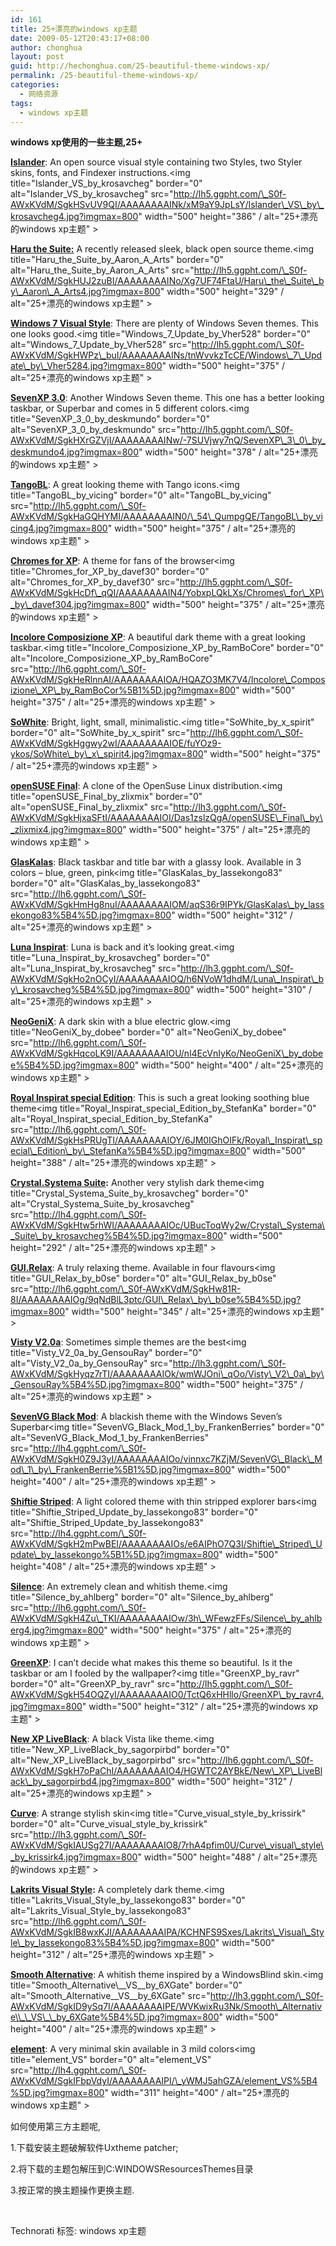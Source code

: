 ```yaml
---
id: 161
title: 25+漂亮的windows xp主题
date: 2009-05-12T20:43:17+08:00
author: chonghua
layout: post
guid: http://hechonghua.com/25-beautiful-theme-windows-xp/
permalink: /25-beautiful-theme-windows-xp/
categories:
  - 网络资源
tags:
  - windows xp主题
---
```

**windows xp使用的一些主题,25+**

<!--more-->

**[Islander](http://krosavcheg.deviantart.com/art/Islander-VS-122029065)**: An open source visual style containing two Styles, two Styler skins, fonts, and Findexer instructions.<img title="Islander\_VS\_by\_krosavcheg" border="0" alt="Islander\_VS\_by\_krosavcheg" src="http://lh5.ggpht.com/\_S0f-AWxKVdM/SgkHSvUV9QI/AAAAAAAAINk/xM9aY9JpLsY/Islander\_VS\_by\_krosavcheg4.jpg?imgmax=800" width="500" height="386" / alt="25+漂亮的windows xp主题" > 

**[Haru the Suite:](http://aaron-a-arts.deviantart.com/art/Haru-the-Suite-122143803)** A recently released sleek, black open source theme.<img title="Haru\_the\_Suite\_by\_Aaron\_A\_Arts" border="0" alt="Haru\_the\_Suite\_by\_Aaron\_A\_Arts" src="http://lh5.ggpht.com/\_S0f-AWxKVdM/SgkHUJ2zuBI/AAAAAAAAINo/Xg7UF74FtaU/Haru\_the\_Suite\_by\_Aaron\_A_Arts4.jpg?imgmax=800" width="500" height="329" / alt="25+漂亮的windows xp主题" > 

**[Windows 7 Visual Style](http://vher528.deviantart.com/art/Windows-7-Update-119455886)**: There are plenty of Windows Seven themes. This one looks good.<img title="Windows\_7\_Update\_by\_Vher528" border="0" alt="Windows\_7\_Update\_by\_Vher528" src="http://lh5.ggpht.com/\_S0f-AWxKVdM/SgkHWPz\_buI/AAAAAAAAINs/tnWvvkzTcCE/Windows\_7\_Update\_by\_Vher5284.jpg?imgmax=800" width="500" height="375" / alt="25+漂亮的windows xp主题" > 

**[SevenXP 3.0](http://deskmundo.deviantart.com/art/SevenXP-3-0-108919604)**: Another Windows Seven theme. This one has a better looking taskbar, or Superbar and comes in 5 different colors.<img title="SevenXP\_3\_0\_by\_deskmundo" border="0" alt="SevenXP\_3\_0\_by\_deskmundo" src="http://lh5.ggpht.com/\_S0f-AWxKVdM/SgkHXrGZVjI/AAAAAAAAINw/-7SUVjwy7nQ/SevenXP\_3\_0\_by_deskmundo4.jpg?imgmax=800" width="500" height="378" / alt="25+漂亮的windows xp主题" > 

**[TangoBL](http://vicing.deviantart.com/art/TangoBL-118650371)**: A great looking theme with Tango icons.<img title="TangoBL\_by\_vicing" border="0" alt="TangoBL\_by\_vicing" src="http://lh5.ggpht.com/\_S0f-AWxKVdM/SgkHaGQHYMI/AAAAAAAAIN0/\_54\_QumpgQE/TangoBL\_by_vicing4.jpg?imgmax=800" width="500" height="375" / alt="25+漂亮的windows xp主题" > 

**[Chromes for XP](http://davef30.deviantart.com/art/Chromes-for-XP-116625277)**: A theme for fans of the browser<img title="Chromes\_for\_XP\_by\_davef30" border="0" alt="Chromes\_for\_XP\_by\_davef30" src="http://lh5.ggpht.com/\_S0f-AWxKVdM/SgkHcDf\_qQI/AAAAAAAAIN4/YobxpLQkLXs/Chromes\_for\_XP\_by\_davef304.jpg?imgmax=800" width="500" height="375" / alt="25+漂亮的windows xp主题" > 

**[Incolore Composizione XP](http://rambocore.deviantart.com/art/Incolore-Composizione-XP-82241623)**: A beautiful dark theme with a great looking taskbar.<img title="Incolore\_Composizione\_XP\_by\_RamBoCore" border="0" alt="Incolore\_Composizione\_XP\_by\_RamBoCore" src="http://lh6.ggpht.com/\_S0f-AWxKVdM/SgkHeRlnnAI/AAAAAAAAIOA/HQAZO3MK7V4/Incolore\_Composizione\_XP\_by_RamBoCor%5B1%5D.jpg?imgmax=800" width="500" height="375" / alt="25+漂亮的windows xp主题" > 

**[SoWhite](http://x-spirit.deviantart.com/art/SoWhite-121520049)**: Bright, light, small, minimalistic.<img title="SoWhite\_by\_x\_spirit" border="0" alt="SoWhite\_by\_x\_spirit" src="http://lh6.ggpht.com/\_S0f-AWxKVdM/SgkHggwy2wI/AAAAAAAAIOE/fuYOz9-ykos/SoWhite\_by\_x\_spirit4.jpg?imgmax=800" width="500" height="375" / alt="25+漂亮的windows xp主题" > 

**[openSUSE Final](http://zlixmix.deviantart.com/art/openSUSE-Final-77272977)**: A clone of the OpenSuse Linux distribution.<img title="openSUSE\_Final\_by\_zlixmix" border="0" alt="openSUSE\_Final\_by\_zlixmix" src="http://lh3.ggpht.com/\_S0f-AWxKVdM/SgkHjxaSFtI/AAAAAAAAIOI/Das1zslzQgA/openSUSE\_Final\_by\_zlixmix4.jpg?imgmax=800" width="500" height="375" / alt="25+漂亮的windows xp主题" > 

**[GlasKalas](http://lassekongo83.deviantart.com/art/GlasKalas-88549707)**: Black taskbar and title bar with a glassy look. Available in 3 colors – blue, green, pink<img title="GlasKalas\_by\_lassekongo83" border="0" alt="GlasKalas\_by\_lassekongo83" src="http://lh6.ggpht.com/\_S0f-AWxKVdM/SgkHmHg8nuI/AAAAAAAAIOM/aqS36r9IPYk/GlasKalas\_by_lassekongo83%5B4%5D.jpg?imgmax=800" width="500" height="312" / alt="25+漂亮的windows xp主题" > 

**[Luna Inspirat](http://krosavcheg.deviantart.com/art/Luna-Inspirat-102972534)**: Luna is back and it’s looking great.<img title="Luna\_Inspirat\_by\_krosavcheg" border="0" alt="Luna\_Inspirat\_by\_krosavcheg" src="http://lh3.ggpht.com/\_S0f-AWxKVdM/SgkHo2nOCyI/AAAAAAAAIOQ/h6NVoW1dhdM/Luna\_Inspirat\_by\_krosavcheg%5B4%5D.jpg?imgmax=800" width="500" height="310" / alt="25+漂亮的windows xp主题" > 

**[NeoGeniX](http://dobee.deviantart.com/art/NeoGeniX-42878394)**: A dark skin with a blue electric glow.<img title="NeoGeniX\_by\_dobee" border="0" alt="NeoGeniX\_by\_dobee" src="http://lh6.ggpht.com/\_S0f-AWxKVdM/SgkHqcoLK9I/AAAAAAAAIOU/nl4EcVnIyKo/NeoGeniX\_by_dobee%5B4%5D.jpg?imgmax=800" width="500" height="400" / alt="25+漂亮的windows xp主题" > 

**[Royal Inspirat special Edition](http://stefanka.deviantart.com/art/Royal-Inspirat-special-Edition-14893344)**: This is such a great looking soothing blue theme<img title="Royal\_Inspirat\_special\_Edition\_by\_StefanKa" border="0" alt="Royal\_Inspirat\_special\_Edition\_by\_StefanKa" src="http://lh6.ggpht.com/\_S0f-AWxKVdM/SgkHsPRUgTI/AAAAAAAAIOY/6JM0IGhOIFk/Royal\_Inspirat\_special\_Edition\_by\_StefanKa%5B4%5D.jpg?imgmax=800" width="500" height="388" / alt="25+漂亮的windows xp主题" > 

[**Crystal.Systema Suite**](http://krosavcheg.deviantart.com/art/Crystal-Systema-Suite-78170285)**:** Another very stylish dark theme<img title="Crystal\_Systema\_Suite\_by\_krosavcheg" border="0" alt="Crystal\_Systema\_Suite\_by\_krosavcheg" src="http://lh4.ggpht.com/\_S0f-AWxKVdM/SgkHtw5rhWI/AAAAAAAAIOc/UBucToqWy2w/Crystal\_Systema\_Suite\_by_krosavcheg%5B4%5D.jpg?imgmax=800" width="500" height="292" / alt="25+漂亮的windows xp主题" > 

**[GUI.Relax](http://b0se.deviantart.com/art/GUI-Relax-45441528)**: A truly relaxing theme. Available in four flavours<img title="GUI\_Relax\_by\_b0se" border="0" alt="GUI\_Relax\_by\_b0se" src="http://lh6.ggpht.com/\_S0f-AWxKVdM/SgkHw81R-8I/AAAAAAAAIOg/9qNdBlL3ptc/GUI\_Relax\_by\_b0se%5B4%5D.jpg?imgmax=800" width="500" height="345" / alt="25+漂亮的windows xp主题" > 

**[Visty V2.0a](http://gensouray.deviantart.com/art/Visty-V2-0a-63725530)**: Sometimes simple themes are the best<img title="Visty\_V2\_0a\_by\_GensouRay" border="0" alt="Visty\_V2\_0a\_by\_GensouRay" src="http://lh3.ggpht.com/\_S0f-AWxKVdM/SgkHyqz7rTI/AAAAAAAAIOk/wmWJOni\_qOo/Visty\_V2\_0a\_by\_GensouRay%5B4%5D.jpg?imgmax=800" width="500" height="375" / alt="25+漂亮的windows xp主题" > 

**[SevenVG Black Mod](http://frankenberries.deviantart.com/art/SevenVG-Black-Mod-1-121218637)**: A blackish theme with the Windows Seven’s Superbar<img title="SevenVG\_Black\_Mod\_1\_by\_FrankenBerries" border="0" alt="SevenVG\_Black\_Mod\_1\_by\_FrankenBerries" src="http://lh4.ggpht.com/\_S0f-AWxKVdM/SgkH0Z9J3yI/AAAAAAAAIOo/vinnxc7KZjM/SevenVG\_Black\_Mod\_1\_by\_FrankenBerrie%5B1%5D.jpg?imgmax=800" width="500" height="400" / alt="25+漂亮的windows xp主题" > 

**[Shiftie Striped](http://lassekongo83.deviantart.com/art/Shiftie-Striped-Update-119876231)**: A light colored theme with thin stripped explorer bars<img title="Shiftie\_Striped\_Update\_by\_lassekongo83" border="0" alt="Shiftie\_Striped\_Update\_by\_lassekongo83" src="http://lh4.ggpht.com/\_S0f-AWxKVdM/SgkH2mPwBEI/AAAAAAAAIOs/e6AIPhO7Q3I/Shiftie\_Striped\_Update\_by_lassekongo%5B1%5D.jpg?imgmax=800" width="500" height="408" / alt="25+漂亮的windows xp主题" > 

**[Silence](http://ahlberg.deviantart.com/art/Silence-110166620)**: An extremely clean and whitish theme.<img title="Silence\_by\_ahlberg" border="0" alt="Silence\_by\_ahlberg" src="http://lh6.ggpht.com/\_S0f-AWxKVdM/SgkH4Zu\_TKI/AAAAAAAAIOw/3h\_WFewzFFs/Silence\_by_ahlberg4.jpg?imgmax=800" width="500" height="375" / alt="25+漂亮的windows xp主题" > 

**[GreenXP](http://ravr.deviantart.com/art/GreenXP-104048249)**: I can’t decide what makes this theme so beautiful. Is it the taskbar or am I fooled by the wallpaper?<img title="GreenXP\_by\_ravr" border="0" alt="GreenXP\_by\_ravr" src="http://lh5.ggpht.com/\_S0f-AWxKVdM/SgkH54OQZyI/AAAAAAAAIO0/TctQ6xHHllo/GreenXP\_by_ravr4.jpg?imgmax=800" width="500" height="312" / alt="25+漂亮的windows xp主题" > 

**[New XP LiveBlack](http://sagorpirbd.deviantart.com/art/New-XP-LiveBlack-106861057)**: A black Vista like theme.<img title="New\_XP\_LiveBlack\_by\_sagorpirbd" border="0" alt="New\_XP\_LiveBlack\_by\_sagorpirbd" src="http://lh6.ggpht.com/\_S0f-AWxKVdM/SgkH7oPaChI/AAAAAAAAIO4/HGWTC2AYBkE/New\_XP\_LiveBlack\_by_sagorpirbd4.jpg?imgmax=800" width="500" height="312" / alt="25+漂亮的windows xp主题" > 

**[Curve](http://krissirk.deviantart.com/art/Curve-visual-style-115579775)**: A strange stylish skin<img title="Curve\_visual\_style\_by\_krissirk" border="0" alt="Curve\_visual\_style\_by\_krissirk" src="http://lh3.ggpht.com/\_S0f-AWxKVdM/SgkIAUSg27I/AAAAAAAAIO8/7rhA4pfim0U/Curve\_visual\_style\_by_krissirk4.jpg?imgmax=800" width="500" height="488" / alt="25+漂亮的windows xp主题" > 

[**Lakrits Visual Style**](http://lassekongo83.deviantart.com/art/Lakrits-Visual-Style-59440359)**:** A completely dark theme.<img title="Lakrits\_Visual\_Style\_by\_lassekongo83" border="0" alt="Lakrits\_Visual\_Style\_by\_lassekongo83" src="http://lh6.ggpht.com/\_S0f-AWxKVdM/SgkIB8wxKJI/AAAAAAAAIPA/KCHNFS9Sxes/Lakrits\_Visual\_Style\_by_lassekongo83%5B4%5D.jpg?imgmax=800" width="500" height="312" / alt="25+漂亮的windows xp主题" > 

**[Smooth Alternative](http://6xgate.deviantart.com/art/Smooth-Alternative-VS-28183013)**: A whitish theme inspired by a WindowsBlind skin.<img title="Smooth\_Alternative\\_\_VS\_\_by\_6XGate" border="0" alt="Smooth\_Alternative\_\_VS\_\_by\_6XGate" src="http://lh3.ggpht.com/\_S0f-AWxKVdM/SgkID9ySq7I/AAAAAAAAIPE/WVKwixRu3Nk/Smooth\_Alternative\\_\_VS\_\_by_6XGate%5B4%5D.jpg?imgmax=800" width="500" height="400" / alt="25+漂亮的windows xp主题" > 

**[element](http://customize.org/xpthemes/41894)**: A very minimal skin available in 3 mild colors<img title="element\_VS" border="0" alt="element\_VS" src="http://lh4.ggpht.com/\_S0f-AWxKVdM/SgkIFbpVdyI/AAAAAAAAIPI/\_yWMJ5ahGZA/element_VS%5B4%5D.jpg?imgmax=800" width="311" height="400" / alt="25+漂亮的windows xp主题" > 

如何使用第三方主题呢,

1.下载安装主题破解软件Uxtheme patcher;

2.将下载的主题包解压到C:WINDOWSResourcesThemes目录

3.按正常的换主题操作更换主题.

&#160;

<div style="padding-bottom: 0px; margin: 0px; padding-left: 0px; padding-right: 0px; display: inline; float: none; padding-top: 0px" id="scid:0767317B-992E-4b12-91E0-4F059A8CECA8:57c95e78-a3e4-48ca-9269-849e22d5d6a8" class="wlWriterEditableSmartContent">
  Technorati 标签: windows xp主题
</div>